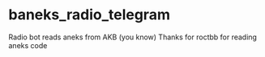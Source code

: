 # baneks_radio_telegram
Radio bot reads aneks from AKB (you know)
Thanks for roctbb for reading aneks code

